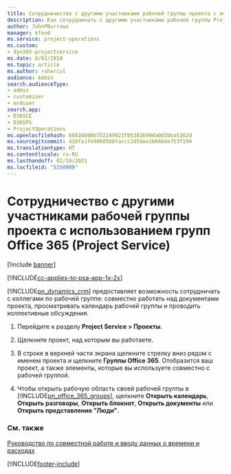 ```yaml
---
title: Сотрудничество с другими участниками рабочей группы проекта с использованием групп Office 365
description: Как сотрудничать с другими участниками рабочей группы Project Service с использованием групп Office 365
author: JohnPBurrows
manager: kfend
ms.service: project-operations
ms.custom:
- dyn365-projectservice
ms.date: 8/03/2018
ms.topic: article
ms.author: ruhercul
audience: Admin
search.audienceType:
- admin
- customizer
- enduser
search.app:
- D365CE
- D365PS
- ProjectOperations
ms.openlocfilehash: 68816b00b752249023f053836994a083bba5362d
ms.sourcegitcommit: 418fa1fe9d605b8faccc2d5dee1b04b4e753f194
ms.translationtype: HT
ms.contentlocale: ru-RU
ms.lasthandoff: 02/10/2021
ms.locfileid: "5150909"
---
```

# <a name="collaborate-with-your-project-team-members-with-office-365-groups-project-service"></a>Сотрудничество с другими участниками рабочей группы проекта с использованием групп Office 365 (Project Service)

[!include [banner](../includes/psa-now-project-operations.md)]

[!INCLUDE[cc-applies-to-psa-app-1x-2x](../includes/cc-applies-to-psa-app-1x-2x.md)]

[!INCLUDE[pn_dynamics_crm](../includes/pn-dynamics-crm.md)] предоставляет возможность сотрудничать с коллегами по рабочей группе: совместно работать над документами проекта, просматривать календарь рабочей группы и проводить коллективные обсуждения.  
  
1. Перейдите к разделу **Project Service > Проекты**.  
  
2. Щелкните проект, над которым вы работаете.  
  
3. В строке в верхней части экрана щелкните стрелку вниз рядом с именем проекта и щелкните **Группы Office 365**. Отобразится ваш проект, а также элементы, которые вы используете совместно с рабочей группой.  
  
4. Чтобы открыть рабочую область своей рабочей группы в [!INCLUDE[pn_office_365_groups](../includes/pn-office-365-groups.md)], щелкните **Открыть календарь**, **Открыть разговоры**, **Открыть блокнот**, **Открыть документы** или **Открыть представление "Люди"**.  
  
### <a name="see-also"></a>См. также  
 [Руководство по совместной работе и вводу данных о времени и расходах](../psa/time-expense-collaboration-guide.md)


[!INCLUDE[footer-include](../includes/footer-banner.md)]